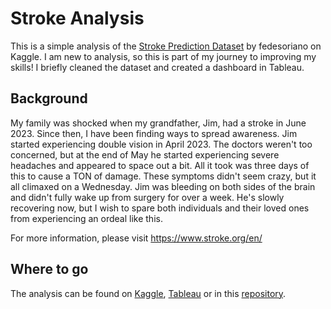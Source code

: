 # Stroke Analysis

This is a simple analysis of the [Stroke Prediction Dataset](https://www.kaggle.com/datasets/fedesoriano/stroke-prediction-dataset) by fedesoriano on Kaggle. I am new to analysis, so this is part of my journey to improving my skills! I briefly cleaned the dataset and created a dashboard in Tableau.

## Background 
My family was shocked when my grandfather, Jim, had a stroke in June 2023. Since then, I have been finding ways to spread awareness. Jim started experiencing double vision in April 2023. The doctors weren't too concerned, but at the end of May he started experiencing severe headaches and appeared to space out a bit. All it took was three days of this to cause a TON of damage. These symptoms didn't seem crazy, but it all climaxed on a Wednesday. Jim was bleeding on both sides of the brain and didn't fully wake up from surgery for over a week. He's slowly recovering now, but I wish to spare both individuals and their loved ones from experiencing an ordeal like this.

For more information, please visit https://www.stroke.org/en/

## Where to go
The analysis can be found on [Kaggle](https://www.kaggle.com/code/sarahgraddy/stroke-analysis), [Tableau](https://public.tableau.com/views/StrokeAnalysis_16866691283780/Dashboard1?:language=en-US&:display_count=n&:origin=viz_share_link) or in this [repository](stroke-analysis.ipynb). 

